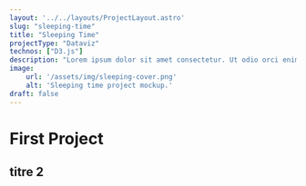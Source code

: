 ```yaml
---
layout: '../../layouts/ProjectLayout.astro'
slug: "sleeping-time"
title: "Sleeping Time"
projectType: "Dataviz"
technos: ["D3.js"]
description: "Lorem ipsum dolor sit amet consectetur. Ut odio orci enim sed. Aliquet vulputate adipiscing proin curabitur pulvinar ac a scelerisque. Odio lobortis."
image:
    url: '/assets/img/sleeping-cover.png' 
    alt: 'Sleeping time project mockup.'
draft: false
---
```


# First Project

## titre 2